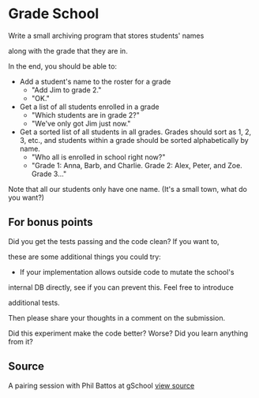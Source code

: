 # Grade School

Write a small archiving program that stores students' names

along with the grade that they are in.

In the end, you should be able to:

- Add a student's name to the roster for a grade
  - "Add Jim to grade 2."
  - "OK."
- Get a list of all students enrolled in a grade
  - "Which students are in grade 2?"
  - "We've only got Jim just now."
- Get a sorted list of all students in all grades.
  Grades should sort as 1, 2, 3, etc.,
  and students within a grade should be sorted alphabetically by name.
  - "Who all is enrolled in school right now?"
  - "Grade 1: Anna, Barb, and Charlie. Grade 2: Alex, Peter, and Zoe. Grade 3…"

Note that all our students only have one name.
(It's a small town, what do you want?)


## For bonus points

Did you get the tests passing and the code clean? If you want to,

these are some additional things you could try:

* If your implementation allows outside code to mutate the school's

internal DB directly, see if you can prevent this. Feel free to introduce

additional tests.

Then please share your thoughts in a comment on the submission.

Did this experiment make the code better? Worse? Did you learn anything from it?


## Source

A pairing session with Phil Battos at gSchool [view source](http://gschool.it)
